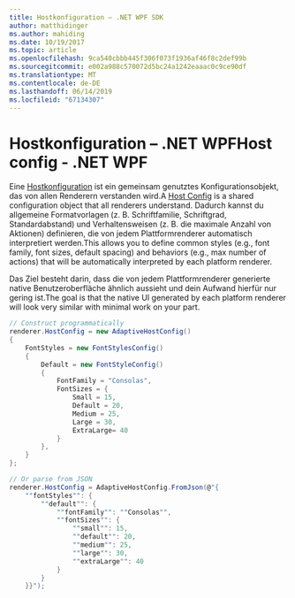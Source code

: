 ```yaml
---
title: Hostkonfiguration – .NET WPF SDK
author: matthidinger
ms.author: mahiding
ms.date: 10/19/2017
ms.topic: article
ms.openlocfilehash: 9ca540cbbb445f306f073f1936af46f8c2def99b
ms.sourcegitcommit: e002a988c570072d5bc24a1242eaaac0c9ce90df
ms.translationtype: MT
ms.contentlocale: de-DE
ms.lasthandoff: 06/14/2019
ms.locfileid: "67134307"
---
```

# <a name="host-config---net-wpf"></a><span data-ttu-id="8d9c3-102">Hostkonfiguration – .NET WPF</span><span class="sxs-lookup"><span data-stu-id="8d9c3-102">Host config - .NET WPF</span></span>

<span data-ttu-id="8d9c3-103">Eine [Hostkonfiguration](../../../rendering-cards/host-config.md) ist ein gemeinsam genutztes Konfigurationsobjekt, das von allen Renderern verstanden wird.</span><span class="sxs-lookup"><span data-stu-id="8d9c3-103">A [Host Config](../../../rendering-cards/host-config.md) is a shared configuration object that all renderers understand.</span></span> <span data-ttu-id="8d9c3-104">Dadurch kannst du allgemeine Formatvorlagen (z. B. Schriftfamilie, Schriftgrad, Standardabstand) und Verhaltensweisen (z. B. die maximale Anzahl von Aktionen) definieren, die von jedem Plattformrenderer automatisch interpretiert werden.</span><span class="sxs-lookup"><span data-stu-id="8d9c3-104">This allows you to define common styles (e.g., font family, font sizes, default spacing) and behaviors (e.g., max number of actions) that will be automatically interpreted by each platform renderer.</span></span> 

<span data-ttu-id="8d9c3-105">Das Ziel besteht darin, dass die von jedem Plattformrenderer generierte native Benutzeroberfläche ähnlich aussieht und dein Aufwand hierfür nur gering ist.</span><span class="sxs-lookup"><span data-stu-id="8d9c3-105">The goal is that the native UI generated by each platform renderer will look very similar with minimal work on your part.</span></span>

```csharp
// Construct programmatically
renderer.HostConfig = new AdaptiveHostConfig()
{
    FontStyles = new FontStylesConfig()
    {
        Default = new FontStyleConfig()
        {
            FontFamily = "Consolas",
            FontSizes = {
                Small = 15,
                Default = 20,
                Medium = 25,
                Large = 30,
                ExtraLarge= 40
            }
        },
    }
};

// Or parse from JSON
renderer.HostConfig = AdaptiveHostConfig.FromJson(@"{
    ""fontStyles"": {
        ""default"": {
            ""fontFamily"": ""Consolas"",
            ""fontSizes"": {
                ""small"": 15,
                ""default"": 20,
                ""medium"": 25,
                ""large"": 30,
                ""extraLarge"": 40
            }
        }
    }}");
```
